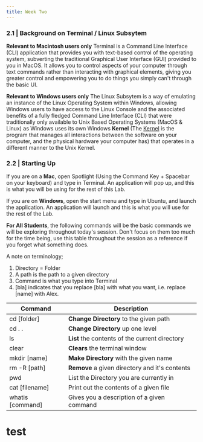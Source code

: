 ```yaml
---
title: Week Two
---
```


[//]: # (This is week two of the Code Cadets program)

### 2.1 | Background on Terminal / Linux Subsytem

**Relevant to Macintosh users only** Terminal is a Command Line Interface (CLI) application that provides you with text-based control of the operating system, subverting the traditional Graphical User Interface (GUI) provided to you in MacOS. It allows you to control aspects of your computer through text commands rather than interacting with graphical elements, giving you greater control and empowering you to do things you simply can't through the basic UI.

**Relevant to Windows users only** The Linux Subsytem is a way of emulating an instance of the Linux Operating System within Windows, allowing Windows users to have access to the Linux Console and the associated benefits of a fully fledged Command Line Interface (CLI) that were traditionally only available to Unix Based Operating Systems (MacOS & Linux) as Windows uses its own Windows **Kernel** (The [Kernel](https://en.wikipedia.org/wiki/Kernel_(operating_system)) is the program that manages all interactions between the software on your computer, and the physical hardware your computer has) that operates in a different manner to the Unix Kernel.

### 2.2 | Starting Up

If you are on a **Mac**, open Spotlight (Using the Command Key + Spacebar on your keyboard) and type in Terminal. An application will pop up, and this is what you will be using for the rest of this Lab.

If you are on **Windows**, open the start menu and type in Ubuntu, and launch the application. An application will launch and this is what you will use for the rest of the Lab.

**For All Students**, the following commands will be the basic commands we will be exploring throughout today's session. Don't focus on them too much for the time being, use this table throughout the session as a reference if you forget what something does.

A note on terminology;
1. Directory = Folder
2. A path is the path to a given directory
3. Command is what you type into Terminal
4. [bla] indicates that you replace [bla] with what you want, i.e. replace [name] with Alex.

| Command | Description |
|---------|-------------|
| cd [folder]| **Change Directory** to the given path |
| cd . .  | **Change Directory** up one level
| ls      | **List** the contents of the current directory |
| clear   | **Clears** the terminal window |
| mkdir [name]  | **Make Directory** with the given name |
| rm -R [path]  | **Remove** a given directory and it's contents |
| pwd | List the Directory you are currently in |
| cat [filename] | Print out the contents of a given file |
| whatis [command] | Gives you a description of a given command |


<h1> test </h1>
<script>
  alert("test message");
</script>
